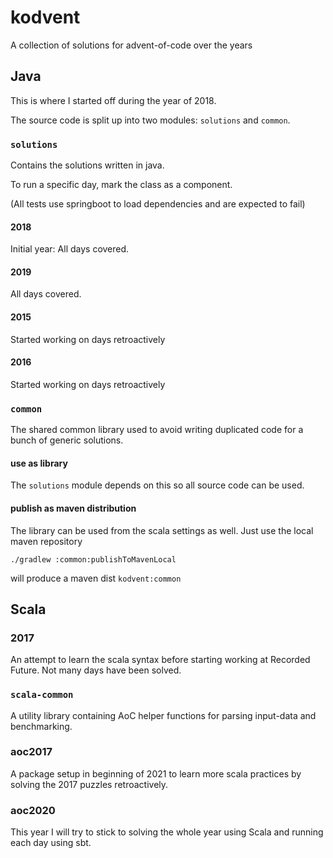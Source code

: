 # kodvent
A collection of solutions for advent-of-code over the years

## Java
This is where I started off during the year of 2018.

The source code is split up into two modules: `solutions` and `common`.

### `solutions`
Contains the solutions written in java.

To run a specific day, mark the class as a component.

(All tests use springboot to load dependencies and are expected to fail)
#### 2018
Initial year: All days covered.
#### 2019
All days covered.

#### 2015
Started working on days retroactively
#### 2016
Started working on days retroactively

### `common`
The shared common library used to avoid writing duplicated code for a bunch of generic solutions.

#### use as library
The `solutions` module depends on this so all source code can be used.


#### publish as maven distribution
The library can be used from the scala settings as well. Just use the local maven repository
```
./gradlew :common:publishToMavenLocal
```
will produce a maven dist `kodvent:common`

## Scala

### 2017
An attempt to learn the scala syntax before starting working at Recorded Future.
Not many days have been solved.

### `scala-common`
A utility library containing AoC helper functions for parsing input-data and benchmarking.

### aoc2017
A package setup in beginning of 2021 to learn more scala practices by solving the 2017 puzzles retroactively.

### aoc2020
This year I will try to stick to solving the whole year using Scala and running each day using sbt.
